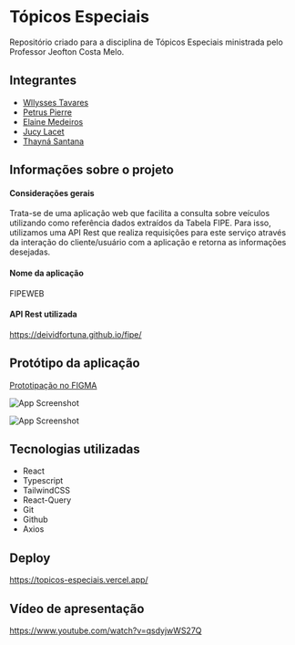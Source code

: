 # Tópicos Especiais
Repositório criado para a disciplina de Tópicos Especiais ministrada pelo Professor Jeofton Costa Melo.


## Integrantes

- [Wllysses Tavares](https://www.github.com/wllysses)
- [Petrus Pierre](https://github.com/petruspierre)
- [Elaine Medeiros](https://github.com/elainemedeiros)
- [Jucy Lacet](https://github.com/jucylacet)
- [Thayná Santana](https://github.com/thaynasantanaa)

## Informações sobre o projeto

#### Considerações gerais
Trata-se de uma aplicação web que facilita a consulta sobre veículos utilizando como referência dados extraídos da Tabela FIPE. Para isso, utilizamos uma API Rest que realiza requisições para este serviço através da interação do cliente/usuário com a aplicação e retorna as informações desejadas.

#### Nome da aplicação
FIPEWEB

#### API Rest utilizada
https://deividfortuna.github.io/fipe/


## Protótipo da aplicação

[Prototipação no FIGMA](https://www.figma.com/file/O2wx06X4WFwhp8cypQyVD7/T%C3%B3picos-especiais?node-id=0%3A1&t=8NwuG8rJTGk0OaZv-1)

![App Screenshot](https://uploaddeimagens.com.br/images/004/432/111/full/homepage1.PNG?1681579508)

![App Screenshot](https://uploaddeimagens.com.br/images/004/432/113/original/homepage2.PNG?1681579547)


## Tecnologias utilizadas

- React
- Typescript
- TailwindCSS
- React-Query
- Git
- Github
- Axios

## Deploy
https://topicos-especiais.vercel.app/

## Vídeo de apresentação
https://www.youtube.com/watch?v=qsdyjwWS27Q
